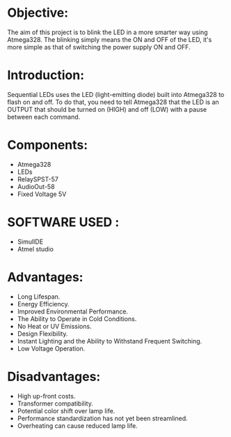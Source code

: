 # Objective:

The aim of this project is to blink the LED in a more smarter way using Atmega328. The blinking simply means the ON and OFF of the LED, it's more simple as that of switching the power supply ON and OFF.

# Introduction:

Sequential LEDs uses the LED (light-emitting diode) built into Atmega328 to flash on and off. To do that, you need to tell Atmega328 that the LED is an OUTPUT that should be turned on (HIGH) and off (LOW) with a pause between each command.

# Components:
* Atmega328
* LEDs
* RelaySPST-57
* AudioOut-58
* Fixed Voltage 5V


# SOFTWARE USED :

* SimulIDE
* Atmel studio

# Advantages:

* Long Lifespan. 
* Energy Efficiency.
* Improved Environmental Performance.
* The Ability to Operate in Cold Conditions. 
* No Heat or UV Emissions.
* Design Flexibility.
* Instant Lighting and the Ability to Withstand Frequent Switching.
* Low Voltage Operation.

# Disadvantages:

* High up-front costs.
* Transformer compatibility.
* Potential color shift over lamp life.
* Performance standardization has not yet been streamlined.
* Overheating can cause reduced lamp life.

